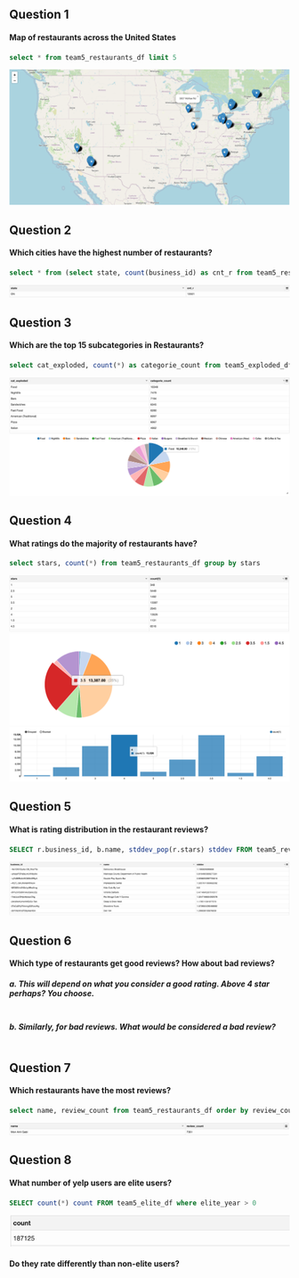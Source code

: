 ## Question 1
#### Map of restaurants across the United States

```sql
select * from team5_restaurants_df limit 5
```

![Image of map](/images/map.png)

## Question 2
#### Which cities have the highest number of restaurants?

```sql
select * from (select state, count(business_id) as cnt_r from team5_restaurants_df group by state order by count(business_id) desc ) limit 1
```

![Image of map](/images/num2.png)

## Question 3
#### Which are the top 15 subcategories in Restaurants?

```sql
select cat_exploded, count(*) as categorie_count from team5_exploded_df where business_id in ( select distinct business_id from team5_restaurants_df ) and cat_exploded != 'Restaurants'  group by cat_exploded order by categorie_count desc limit 15
```
![Image of map](/images/num3-2.png)
![Image of map](/images/num3-1.png)

## Question 4
#### What ratings do the majority of restaurants have?

```sql
select stars, count(*) from team5_restaurants_df group by stars
```
![Image of map](/images/num4-1.png)
![Image of map](/images/num4-2.png)
![Image of map](/images/num4-3.png)

## Question 5
#### What is rating distribution in the restaurant reviews?

```sql
SELECT r.business_id, b.name, stddev_pop(r.stars) stddev FROM team5_review r JOIN team5_business b ON (r.business_id = b.business_id)  group by r.business_id, b.name LIMIT 10
```
![Image of map](/images/num5.png)

## Question 6
#### Which type of restaurants get good reviews? How about bad reviews?
##### a. This will depend on what you consider a good rating. Above 4 star perhaps? You choose.

```sql
```
##### b. Similarly, for bad reviews. What would be considered a bad review?

```sql
```

## Question 7
#### Which restaurants have the most reviews?

```sql
select name, review_count from team5_restaurants_df order by review_count desc limit 1
```
![Image of map](/images/num7.png)

## Question 8
#### What number of yelp users are elite users?

```sql
SELECT count(*) count FROM team5_elite_df where elite_year > 0
```
![Image of map](/images/num8-1.png)

#### Do they rate differently than non-elite users?
